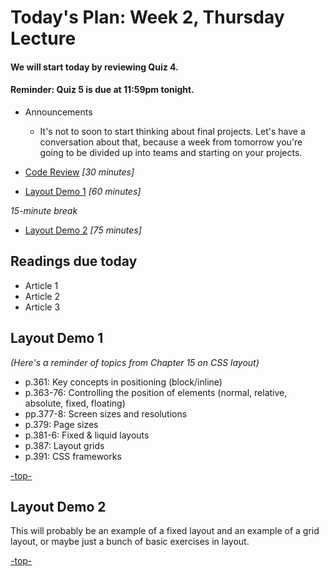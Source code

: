 <a id="top"></a>
# Today's Plan: Week 2, Thursday Lecture

#### We will start today by reviewing Quiz 4.

#### Reminder: Quiz 5 is due at 11:59pm tonight.

- Announcements
  - It's not to soon to start thinking about final projects. Let's have a conversation about that, because a week from tomorrow you're going to be divided up into teams and starting on your projects.

- [Code Review](#codereview) *[30 minutes]*

- [Layout Demo 1](#layout1) *[60 minutes]*

*15-minute break*

- [Layout Demo 2](#layout2) *[75 minutes]*

## Readings due today

- Article 1
- Article 2
- Article 3

<a id="layout1"></a>
## Layout Demo 1

*(Here's a reminder of topics from Chapter 15 on CSS layout)*

- p.361: Key concepts in positioning (block/inline)
- p.363-76: Controlling the position of elements (normal, relative, absolute, fixed, floating)
- pp.377-8: Screen sizes and resolutions
- p.379: Page sizes
- p.381-6: Fixed & liquid layouts
- p.387: Layout grids
- p.391: CSS frameworks

[-top-](#top)

<a id="layout2"></a>
## Layout Demo 2

This will probably be an example of a fixed layout and an example of a grid layout, or maybe just a bunch of basic exercises in layout.

[-top-](#top)
